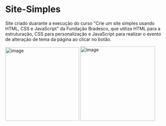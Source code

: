 # Site-Simples
Site criado duarante a execução do curso "Crie um site simples usando HTML, CSS e JavaScript" da Fundação Bradesco, que utiliza HTML para a estruturação, CSS para personalização e JavaScript para realizar o evento de alteração de tema da página ao clicar no botão.

<img width="233" alt="image" src="https://github.com/AlessandroToledo/site-simples/assets/57714182/2e5fb6b3-1024-41e0-b015-32282cd36b3e">

<img width="236" alt="image" src="https://github.com/AlessandroToledo/site-simples/assets/57714182/7edae671-be1a-4272-9392-2eab55eaa054">
